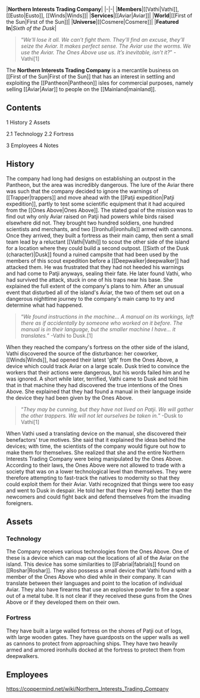 |**Northern Interests Trading Company**|
|-|-|
|**Members**|[[Vathi\|Vathi]], [[Eusto\|Eusto]], [[Winds\|Winds]]|
|**Services**|[[Aviar\|Aviar]]|
|**World**|[[First of the Sun\|First of the Sun]]|
|**Universe**|[[Cosmere\|Cosmere]]|
|**Featured In**|*Sixth of the Dusk*|

>“*We'll lose it all. We can’t fight them. They’ll find an excuse, they’ll seize the Aviar. It makes perfect sense. The Aviar use the worms. We use the Aviar. The Ones Above use us. It’s inevitable, isn’t it?*”
\-Vathi[1]


The **Northern Interests Trading Company** is a mercantile business on [[First of the Sun\|First of the Sun]] that has an interest in settling and exploiting the [[Pantheon\|Pantheon]] isles for commercial purposes, namely selling [[Aviar\|Aviar]] to people on the [[Mainland\|mainland]].

## Contents

1 History
2 Assets

2.1 Technology
2.2 Fortress


3 Employees
4 Notes


## History
The company had long had designs on establishing an outpost in the Pantheon, but the area was incredibly dangerous. The lure of the Aviar there was such that the company decided to ignore the warnings of [[Trapper\|trappers]] and move ahead with the [[Patji expedition\|Patji expedition]], partly to test some scientific equipment that it had acquired from the [[Ones Above\|Ones Above]]. The stated goal of the mission was to find out why only Aviar raised on Patji had powers while birds raised elsewhere did not. They brought two hundred soldiers, one hundred scientists and merchants, and two [[Ironhull\|ironhulls]] armed with cannons. Once they arrived, they built a fortress as their main camp, then sent a small team lead by a reluctant [[Vathi\|Vathi]] to scout the other side of the island for a location where they could build a second outpost. [[Sixth of the Dusk (character)\|Dusk]] found a ruined campsite that had been used by the members of this scout expedition before a [[Deepwalker\|deepwalker]] had attacked them. He was frustrated that they had not heeded his warnings and had come to Patji anyways, sealing their fate. He later found Vathi, who had survived the attack, stuck in one of his traps near his base. She explained the full extent of the company's plans to him. After an unusual event that disturbed all of the island's Aviar, the two of them set out on a dangerous nighttime journey to the company's main camp to try and determine what had happened.

>“*We found instructions in the machine... A manual on its workings, left there as if accidentally by someone who worked on it before. The manual is in their language, but the smaller machine I have... it translates.*”
\-Vathi to Dusk.[1]

When they reached the company's fortress on the other side of the island, Vathi discovered the source of the disturbance: her coworker, [[Winds\|Winds]], had opened their latest 'gift' from the Ones Above, a device which could track Aviar on a large scale. Dusk tried to convince the workers that their actions were dangerous, but his words failed him and he was ignored. A short while later, terrified, Vathi came to Dusk and told him that in that machine they had discovered the true intentions of the Ones Above. She explained that they had found a manual in their language inside the device they had been given by the Ones Above. 

>“*They may be cunning, but they have not lived on Patji. We will gather the other trappers. We will not let ourselves be taken in.*”
\-Dusk to Vathi[1]

When Vathi used a translating device on the manual, she discovered their benefactors' true motives. She said that it explained the ideas behind the devices; with time, the scientists of the company would figure out how to make them for themselves. She realized that she and the entire Northern Interests Trading Company were being manipulated by the Ones Above. According to their laws, the Ones Above were not allowed to trade with a society that was on a lower technological level than themselves. They were therefore attempting to fast-track the natives to modernity so that they could exploit them for their Aviar. Vathi recognized that things were too easy and went to Dusk in despair. He told her that they knew Patji better than the newcomers and could fight back and defend themselves from the invading foreigners.

## Assets
### Technology
The Company receives various technologies from the Ones Above. One of these is a device which can map out the locations of all of the Aviar on the island. This device has some similarities to [[Fabrial\|fabrials]] found on [[Roshar\|Roshar]]. They also possess a small device that Vathi found with a member of the Ones Above who died while in their company. It can translate between their languages and point to the location of individual Aviar.
They also have firearms that use an explosive powder to fire a spear out of a metal tube. It is not clear if they received these guns from the Ones Above or if they developed them on their own.

### Fortress
They have built a large walled fortress on the shores of Patji out of logs, with large wooden gates. They have guardposts on the upper walls as well as cannons to protect from approaching ships. They have two heavily armed and armored ironhulls docked at the fortress to protect them from deepwalkers.

## Employees



https://coppermind.net/wiki/Northern_Interests_Trading_Company